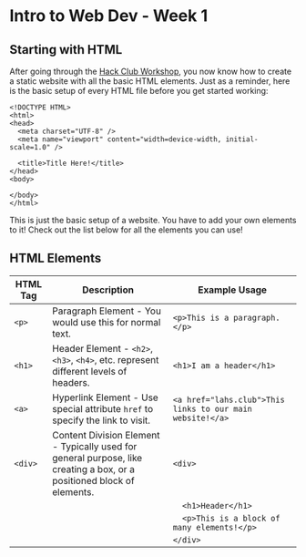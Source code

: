# Intro to Web Dev - Week 1

## Starting with HTML
After going through the [Hack Club Workshop](https://hackclub.com/workshops/personal_website), you now know how to create a static website with all the basic HTML elements. Just as a reminder, here is the basic setup of every HTML file before you get started working:
```
<!DOCTYPE HTML>
<html>
<head>
  <meta charset="UTF-8" />
  <meta name="viewport" content="width=device-width, initial-scale=1.0" />

  <title>Title Here!</title>
</head>
<body>

</body>
</html>
```
This is just the basic setup of a website. You have to add your own elements to it! Check out the list below for all the elements you can use!

## HTML Elements
| HTML Tag      | Description                                                           | Example Usage                  |
| ------------- | --------------------------------------------------------------------- | ------------------------------ |
| `<p>`         | Paragraph Element - You would use this for normal text.               | `<p>This is a paragraph.</p>`  |
| `<h1>`        | Header Element -  `<h2>`, `<h3>`, `<h4>`, etc. represent different levels of headers. | `<h1>I am a header</h1>` |
| `<a>`         | Hyperlink Element - Use special attribute `href` to specify the link to visit. | `<a href="lahs.club">This links to our main website!</a>` |
| `<div>`       | Content Division Element - Typically used for general purpose, like creating a box, or a positioned block of elements. | `<div>` |
|               |                                                                       | `  <h1>Header</h1>` |
|               |                                                                       | `  <p>This is a block of many elements!</p>` |
|               |                                                                       | `</div>` |
